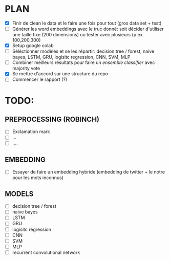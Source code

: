 # PLAN

- [x] Finir de clean le data et le faire une fois pour tout (gros data set + test)
- [ ] Générer les word embeddings avec le truc donné: soit décider d'utiliser une taille fixe (200 dimensions) ou tester avec plusieurs (p.ex. 100,200,300)
- [x] Setup google colab
- [ ] Séléctionner modèles et se les répartir: decision tree / forest, naive bayes, LSTM, GRU, logisitc regression, CNN, SVM, MLP
- [ ] Combiner meilleurs résultats pour faire un _ensemble classifier_ avec majority vote
- [x] Se mettre d'accord sur une structure du repo
- [ ] Commencer le rapport (?)

# TODO:

## PREPROCESSING (ROBINCH)
- [ ] Exclamation mark
- [ ] ...
- [ ] ....

 ## EMBEDDING
 - [ ] Essayer de faire un embedding hybride (embedding de twitter + le notre pour les mots inconnus)
 
 ## MODELS
- [ ] decision tree / forest
- [ ] naive bayes
- [ ] LSTM
- [ ] GRU
- [ ] logisitc regression
- [ ] CNN
- [ ] SVM
- [ ] MLP
- [ ] recurrent convolutional network 
